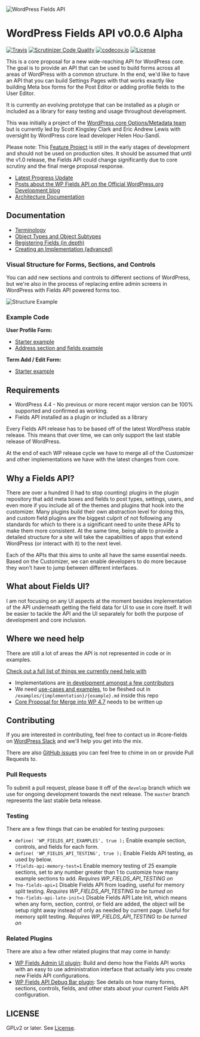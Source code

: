 ![WordPress Fields API](https://raw.githubusercontent.com/sc0ttkclark/wordpress-fields-api/assets/banner-github.png)

# WordPress Fields API v0.0.6 Alpha

[![Travis](https://secure.travis-ci.org/sc0ttkclark/wordpress-fields-api.png?branch=develop)](http://travis-ci.org/sc0ttkclark/wordpress-fields-api)
[![Scrutinizer Code Quality](https://scrutinizer-ci.com/g/sc0ttkclark/wordpress-fields-api/badges/quality-score.png?b=master)](https://scrutinizer-ci.com/g/sc0ttkclark/wordpress-fields-api/?branch=develop)
[![codecov.io](http://codecov.io/github/sc0ttkclark/wordpress-fields-api/coverage.svg?branch=master)](http://codecov.io/github/sc0ttkclark/wordpress-fields-api?branch=develop)
[![License](https://img.shields.io/badge/license-GPL--2.0%2B-green.svg)](https://github.com/sc0ttkclark/wordpress-fields-api/blob/develop/LICENSE.txt)

This is a core proposal for a new wide-reaching API for WordPress core. The goal is to provide an API that can be used to build forms across all areas of WordPress with a common structure. In the end, we'd like to have an API that you can build Settings Pages with that works exactly like building Meta box forms for the Post Editor or adding profile fields to the User Editor.  

It is currently an evolving prototype that can be installed as a plugin or included as a library for easy testing and usage throughout development.

This was initially a project of the [WordPress core Options/Metadata team](http://make.wordpress.org/core/components/options-meta/) but is currently led by Scott Kingsley Clark and Eric Andrew Lewis with oversight by WordPress core lead developer Helen Hou-Sandí.

Please note: This [Feature Project](https://make.wordpress.org/core/features/) is still in the early stages of development and should not be used on production sites. It should be assumed that until the v1.0 release, the Fields API could change significantly due to core scrutiny and the final merge proposal response.

* [Latest Progress Update](https://github.com/sc0ttkclark/wordpress-fields-api/blob/develop/docs/progress.md)
* [Posts about the WP Fields API on the Official WordPress.org Development blog](https://make.wordpress.org/core/tag/fields-api/)
* [Architecture Documentation](https://docs.google.com/document/d/17yUTO_vlkC7P4_2c6dIDxa5jQbXvfV9SofC7_GOwFME/edit)

## Documentation

* [Terminology](https://github.com/sc0ttkclark/wordpress-fields-api/blob/develop/docs/terminology.md)
* [Object Types and Object Subtypes](https://github.com/sc0ttkclark/wordpress-fields-api/blob/develop/docs/object-types-and-subtypes.md)
* [Registering Fields (in depth)](https://github.com/sc0ttkclark/wordpress-fields-api/blob/develop/docs/registering-fields.md)
* [Creating an Implementation (advanced)](https://github.com/sc0ttkclark/wordpress-fields-api/blob/develop/docs/creating-an-implementation.md)

### Visual Structure for Forms, Sections, and Controls

You can add new sections and controls to different sections of WordPress, but we're also in the process of replacing entire admin screens in WordPress with Fields API powered forms too.

![Structure Example](https://raw.githubusercontent.com/sc0ttkclark/wordpress-fields-api/develop/docs/terminology.png)

### Example Code

**User Profile Form:**

* [Starter example](https://github.com/sc0ttkclark/wordpress-fields-api/blob/develop/docs/examples/user/_starter.php)
* [Address section and fields example](https://github.com/sc0ttkclark/wordpress-fields-api/blob/develop/docs/examples/user/address.php)

**Term Add / Edit Form:**

* [Starter example](https://github.com/sc0ttkclark/wordpress-fields-api/blob/develop/docs/examples/term/_starter.php)

## Requirements

* WordPress 4.4 - No previous or more recent major version can be 100% supported and confirmed as working.
* Fields API installed as a plugin or included as a library

Every Fields API release has to be based off of the latest WordPress stable release. This means that over time, we can only support the last stable release of WordPress.

At the end of each WP release cycle we have to merge all of the Customizer and other implementations we have with the latest changes from core.

## Why a Fields API?

There are over a hundred (I had to stop counting) plugins in the plugin repository that add meta boxes and fields to post types, settings, users, and even more if you include all of the themes and plugins that hook into the customizer. Many plugins build their own abstraction level for doing this, and custom field plugins are the biggest culprit of not following any standards for which to there is a significant need to unite these APIs to make them more consistent. At the same time, being able to provide a detailed structure for a site will take the capabilities of apps that extend WordPress (or interact with it) to the next level.

Each of the APIs that this aims to unite all have the same essential needs. Based on the Customizer, we can enable developers to do more because they won't have to jump between different interfaces.

## What about Fields UI?

I am not focusing on any UI aspects at the moment besides implementation of the API underneath getting the field data for UI to use in core itself. It will be easier to tackle the API and the UI separately for both the purpose of development and core inclusion.

## Where we need help

There are still a lot of areas the API is not represented in code or in examples.

[Check out a full list of things we currently need help with](https://github.com/sc0ttkclark/wordpress-fields-api/labels/help%20wanted)

* Implementations are [in development amongst a few contributors](https://github.com/sc0ttkclark/wordpress-fields-api/labels/implementation)
* We need [use-cases and examples](https://github.com/sc0ttkclark/wordpress-fields-api/issues/22), to be fleshed out in `/examples/{implementation}/{example}.md` inside this repo
* [Core Proposal for Merge into WP 4.7](https://github.com/sc0ttkclark/wordpress-fields-api/issues/35) needs to be written up

## Contributing

If you are interested in contributing, feel free to contact us in #core-fields on [WordPress Slack](https://make.wordpress.org/chat/) and we'll help you get into the mix.

There are also [GitHub issues](https://github.com/sc0ttkclark/wordpress-fields-api/issues) you can feel free to chime in on or provide Pull Requests to.

### Pull Requests

To submit a pull request, please base it off of the `develop` branch which we use for ongoing development towards the next release. The `master` branch represents the last stable beta release.

### Testing

There are a few things that can be enabled for testing purposes:

* `define( 'WP_FIELDS_API_EXAMPLES', true );` Enable example section, controls, and fields for each form.
* `define( 'WP_FIELDS_API_TESTING', true );` Enable Fields API testing, as used by below.
* `?fields-api-memory-test=1` Enable memory testing of 25 example sections, set to any number greater than 1 to customize how many example sections to add. _Requires WP_FIELDS_API_TESTING on_
* `?no-fields-api=1` Disable Fields API from loading, useful for memory split testing. _Requires WP_FIELDS_API_TESTING to be turned on_
* `?no-fields-api-late-init=1` Disable Fields API Late Init, which means when any form, section, control, or field are added, the object will be setup right away instead of only as needed by current page. Useful for memory split testing. _Requires WP_FIELDS_API_TESTING to be turned on_

### Related Plugins

There are also a few other related plugins that may come in handy:

* [WP Fields Admin UI plugin](https://github.com/sc0ttkclark/wordpress-fields-admin-ui): Build and demo how the Fields API works with an easy to use administration interface that actually lets you create new Fields API configurations.
* [WP Fields API Debug Bar plugin](https://github.com/sc0ttkclark/wordpress-fields-api-debug-bar): See details on how many forms, sections, controls, fields, and other stats about your current Fields API configuration.

## LICENSE

GPLv2 or later. See [License](LICENSE.txt).
